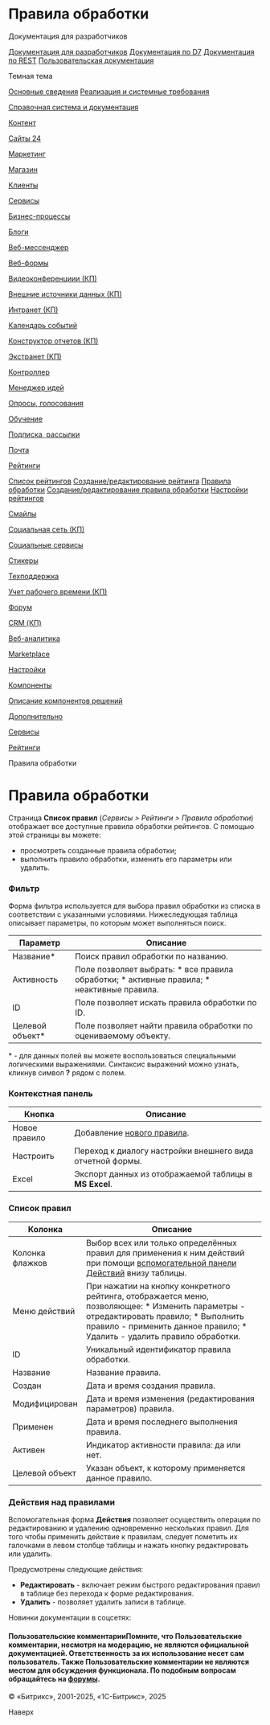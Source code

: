 # Правила обработки

Документация для разработчиков

[Документация для разработчиков](https://dev.1c-bitrix.ru/api_help/)
[Документация по D7](https://dev.1c-bitrix.ru/api_d7/)
[Документация по REST](https://dev.1c-bitrix.ru/rest_help/)
[Пользовательская документация](https://dev.1c-bitrix.ru/user_help/)

Темная тема

[Основные сведения](/user_help/index.php)
[Реализация и системные требования](/user_help/reqintro.php)

[Справочная система и документация](/user_help/help/index.php)

[Контент](/user_help/content/index.php)

[Сайты 24](/user_help/sites24/index.php)

[Маркетинг](/user_help/marketing/index.php)

[Магазин](/user_help/store/index.php)

[Клиенты](/user_help/clients/index.php)

[Сервисы](/user_help/service/index.php)

[Бизнес-процессы](/user_help/service/bizproc/index.php)

[Блоги](/user_help/service/blogs/index.php)

[Веб-мессенджер](/user_help/service/im/index.php)

[Веб-формы](/user_help/service/form/index.php)

[Видеоконференциии (КП)](/user_help/service/video/index.php)

[Внешние источники данных (КП)](/user_help/service/xdi/index.php)

[Интранет (КП)](/user_help/service/intranet/index.php)

[Календарь событий](/user_help/service/event_calendar/index.php)

[Конструктор отчетов (КП)](/user_help/service/report/index.php)

[Экстранет (КП)](/user_help/service/extranet/index.php)

[Контроллер](/user_help/service/controller/index.php)

[Менеджер идей](/user_help/service/idea/index.php)

[Опросы, голосования](/user_help/service/vote/index.php)

[Обучение](/user_help/service/learning/index.php)

[Подписка, рассылки](/user_help/service/subscribe/index.php)

[Почта](/user_help/service/mail/index.php)

[Рейтинги](/user_help/service/rating/index.php)

[Список рейтингов](/user_help/service/rating/rating_list.php)
[Создание/редактирование рейтинга](/user_help/service/rating/rating_edit.php)
[Правила обработки](/user_help/service/rating/rating_rule_list.php)
[Создание/редактирование правила обработки](/user_help/service/rating/rating_rule_edit.php)
[Настройки рейтингов](/user_help/service/rating/rating_settings.php)

[Смайлы](/user_help/service/smile/index.php)

[Социальная сеть (КП)](/user_help/service/socialnetwork/index.php)

[Социальные сервисы](/user_help/service/socialservices/index.php)

[Стикеры](/user_help/service/stickers/index.php)

[Техподдержка](/user_help/service/support/index.php)

[Учет рабочего времени (КП)](/user_help/service/timeman/index.php)

[Форум](/user_help/service/forum/index.php)

[CRM (КП)](/user_help/service/crm/index.php)

[Веб-аналитика](/user_help/statistic/index.php)

[Marketplace](/user_help/marketplace/index.php)

[Настройки](/user_help/settings/index.php)

[Компоненты](/user_help/components/index.php)

[Описание компонентов решений](/user_help/description_decisions/index.php)

[Дополнительно](/user_help/additional/index.php)

[Сервисы](/user_help/service/index.php)

[Рейтинги](/user_help/service/rating/index.php)

Правила обработки

# Правила обработки

Страница **Список правил** (*Сервисы > Рейтинги > Правила обработки*) отображает все доступные правила обработки рейтингов. С помощью этой страницы вы можете:

* просмотреть созданные правила обработки;
* выполнить правило обработки, изменить его параметры или удалить.

  

### Фильтр

Форма фильтра используется для выбора правил обработки из списка в соответствии с указанными условиями. Нижеследующая таблица описывает параметры, по которым может выполняться поиск.

| Параметр | Описание |
| --- | --- |
| Название\* | Поиск правил обработки по названию. |
| Активность | Поле позволяет выбрать:  * все правила обработки; * активные правила; * неактивные правила. |
| ID | Поле позволяет искать правила обработки по ID. |
| Целевой объект\* | Поле позволяет найти правила обработки по оцениваемому объекту. |

\* - для данных полей вы можете воспользоваться специальными логическими выражениями. Синтаксис выражений можно узнать, кликнув символ **?** рядом с полем.

### Контекстная панель

| Кнопка | Описание |
| --- | --- |
| Новое правило | Добавление [нового правила](/user_help/service/rating/rating_rule_edit.php). |
| Настроить | Переход к диалогу настройки внешнего вида отчетной формы. |
| Excel | Экспорт данных из отображаемой таблицы в **MS Excel**. |

### Список правил

| Колонка | Описание |
| --- | --- |
| Колонка флажков | Выбор всех или только определённых правил для применения к ним действий при помощи [вспомогательной панели Действий](#act) внизу таблицы. |
| Меню действий | При нажатии на кнопку конкретного рейтинга, отображается меню, позволяющее:  * Изменить параметры - отредактировать правило; * Выполнить правило - применить данное правило; * Удалить - удалить правило обработки. |
| ID | Уникальный идентификатор правила обработки. |
| Название | Название правила. |
| Создан | Дата и время создания правила. |
| Модифицирован | Дата и время изменения (редактирования параметров) правила. |
| Применен | Дата и время последнего выполнения правила. |
| Активен | Индикатор активности правила: да или нет. |
| Целевой объект | Указан объект, к которому применяется данное правило. |

### Действия над правилами

Вспомогательная форма **Действия** позволяет осуществить операции по редактированию и удалению одновременно нескольких правил. Для того чтобы применить действие к правилам, следует пометить их галочками в левом столбце таблицы и нажать кнопку редактировать или удалить.

Предусмотрены следующие действия:

* **Редактировать** - включает режим быстрого редактирования правил в таблице без перехода к форме редактирования.
* **Удалить** - позволяет удалить записи в таблице.

Новинки документации в соцсетях:

#### Пользовательские комментарииПомните, что Пользовательские комментарии, несмотря на модерацию, не являются официальной документацией. Ответственность за их использование несет сам пользователь. Также Пользовательские комментарии не являются местом для обсуждения функционала. По подобным вопросам обращайтесь на [форумы](http://dev.1c-bitrix.ru/community/forums/group1/).

© «Битрикс», 2001-2025, «1С-Битрикс», 2025

Наверх